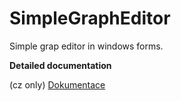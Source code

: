 # SimpleGraphEditor
Simple grap editor in windows forms.

**Detailed documentation**

(cz only) [Dokumentace](https://github.com/Cross-bit/SimpleGraphEditor/blob/b1e3b7435e3d7b3737172dadd5cfe98d042b04c4/dokumentace.pdf)
